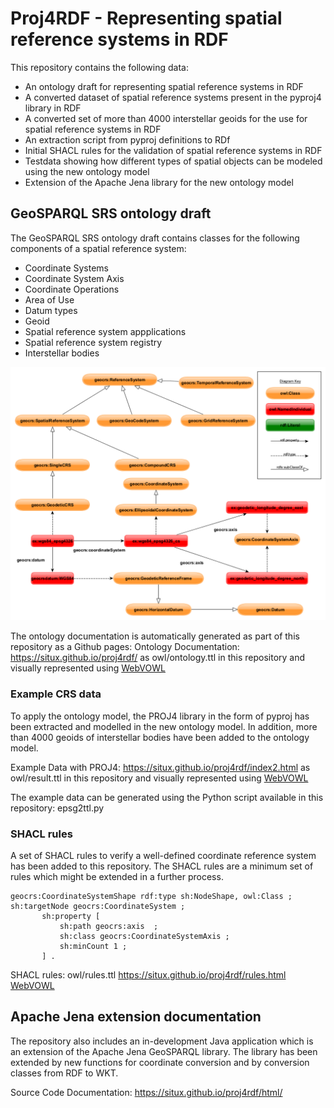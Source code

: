 # Proj4RDF - Representing spatial reference systems in RDF
            
This repository contains the following data:    
* An ontology draft for representing spatial reference systems in RDF
* A converted dataset of spatial reference systems present in the pyproj4 library in RDF 
* A converted set of more than 4000 interstellar geoids for the use for spatial reference systems in RDF
* An extraction script from pyproj definitions to RDf
* Initial SHACL rules for the validation of spatial reference systems in RDF
* Testdata showing how different types of spatial objects can be modeled using the new ontology model
* Extension of the Apache Jena library for the new ontology model
         
## GeoSPARQL SRS ontology draft  

The GeoSPARQL SRS ontology draft contains classes for the following components of a spatial reference system:
* Coordinate Systems 
* Coordinate System Axis
* Coordinate Operations
* Area of Use
* Datum types
* Geoid
* Spatial reference system appplications
* Spatial reference system registry
* Interstellar bodies

![GeoSPARQL SRS ontology draft](geocrs.png)

The ontology documentation is automatically generated as part of this repository as a Github pages:
Ontology Documentation: https://situx.github.io/proj4rdf/ as owl/ontology.ttl in this repository and visually represented using [WebVOWL](http://www.visualdataweb.de/webvowl/#iri=https://raw.githubusercontent.com/situx/proj4rdf/master/owl/ontology.ttl)

### Example CRS data

To apply the ontology model, the PROJ4 library in the form of pyproj has been extracted and modelled in the new ontology model.
In addition, more than 4000 geoids of interstellar bodies have been added to the ontology model.

Example Data with PROJ4: https://situx.github.io/proj4rdf/index2.html as owl/result.ttl in this repository and visually represented using [WebVOWL](http://www.visualdataweb.de/webvowl/#iri=https://raw.githubusercontent.com/situx/proj4rdf/master/owl/result.ttl)

The example data can be generated using the Python script available in this repository: epsg2ttl.py

### SHACL rules

A set of SHACL rules to verify a well-defined coordinate reference system has been added to this repository. The SHACL rules are a minimum set of rules which might be extended in a further process.

```
geocrs:CoordinateSystemShape rdf:type sh:NodeShape, owl:Class ;
sh:targetNode geocrs:CoordinateSystem ;
       sh:property [
           sh:path geocrs:axis  ;
		   sh:class geocrs:CoordinateSystemAxis ;
           sh:minCount 1 ;
       ] .
```

SHACL rules: owl/rules.ttl  https://situx.github.io/proj4rdf/rules.html  [WebVOWL](http://www.visualdataweb.de/webvowl/#iri=https://raw.githubusercontent.com/situx/proj4rdf/master/owl/rules.ttl)

## Apache Jena extension documentation

The repository also includes an in-development Java application which is an extension of the Apache Jena GeoSPARQL library.
The library has been extended by new functions for coordinate conversion and by conversion classes from RDF to WKT.

Source Code Documentation: https://situx.github.io/proj4rdf/html/
